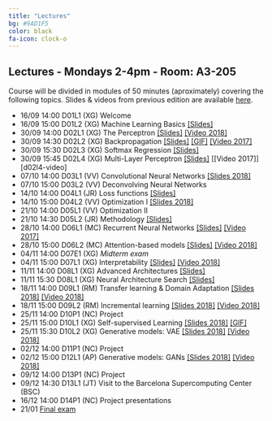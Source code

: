 ```yaml
---
title: "Lectures"
bg: #9AD1F5
color: black
fa-icon: clock-o
---
```


## Lectures - Mondays 2-4pm - Room: A3-205

Course will be divided in modules of 50 minutes (aproximately) covering the following topics. Slides & videos from previous edition are available [here](https://github.com/telecombcn-dl/lectures-all).

* 16/09 14:00 D01L1 (XG) Welcome   
* 16/09 15:00 D01L2 (XG) Machine Learning Basics [[Slides]][d01l2-slides]
* 30/09 14:00 D02L1 (XG) The Perceptron [[Slides]][d02l1-slides] [[Video 2018]][d01l2-video]
* 30/09 14:30 D02L2 (XG) Backpropagation [[Slides]][d02l2-slides] [[GIF]][d02l2-gif] [[Video 2017]][d02l2-video] 
* 30/09 15:30 D02L3 (XG) Softmax Regression [[Slides]][d02l3-slides]
* 30/09 15:45 D02L4 (XG) Multi-Layer Perceptron [[Slides]][d02l4-slides] [[Video 2017]][d02l4-video]
* 07/10 14:00 D03L1 (VV) Convolutional Neural Networks [[Slides 2018]][d03l1-slides]
* 07/10 15:00 D03L2 (VV) Deconvolving Neural Networks 
* 14/10 14:00 D04L1 (JR) Loss functions [[Slides]][d04l1-slides]
* 14/10 15:00 D04L2 (VV) Optimization I [[Slides 2018]][d03l2-slides]
* 21/10 14:00 D05L1 (VV) Optimization II 
* 21/10 14:30 D05L2 (JR) Methodology [[Slides]][d05l2-slides]
* 28/10 14:00 D06L1 (MC) Recurrent Neural Networks [[Slides]][d06l1-slides] [[Video 2017]][d06l1-video]
* 28/10 15:00 D06L2 (MC) Attention-based models [[Slides]][d06l2-slides] [[Video 2018]][d06l2-video]
* 04/11 14:00 D07E1 (XG) *Midterm exam*
* 04/11 15:00 D07L1 (XG) Interpretability [[Slides]][d07l1-slides] [[Video 2018]][d06l2-video]
* 11/11 14:00 D08L1 (XG) Advanced Architectures [[Slides]][d08l1-slides]
* 11/11 15:30 D08L1 (XG) Neural Architecture Search [[Slides]][d08l2-slides]
* 18/11 14:00 D09L1 (RM) Transfer learning & Domain Adaptation [[Slides 2018]][d05l1-slides] [[Video 2018]][d05l1-video]
* 18/11 15:00 D09L2 (RM) Incremental learning [[Slides 2018]][d06l1-slides] [[Video 2018]][d06l1-video]
* 25/11 14:00 D10P1 (NC) Project
* 25/11 15:00 D10L1 (XG) Self-supervised Learning [[Slides 2018]][d04l2-slides] [[GIF]][d04l2-gif]
* 25/11 15:30 D10L2 (XG) Generative models: VAE [[Slides 2018]][d10l2-slides] [[Video 2018]][d10l2-video]
* 02/12 14:00 D11P1 (NC) Project
* 02/12 15:00 D12L1 (AP) Generative models: GANs [[Slides 2018]][d09l1-slides] [[Video 2018]][d09l1-video]
* 09/12 14:00 D13P1 (NC) Project
* 09/12 14:30 D13L1 (JT) Visit to the Barcelona Supercomputing Center (BSC)
* 16/12 14:00 D14P1 (NC) Project presentations
* 21/01 [Final exam](https://telecos.upc.edu/ca/estudis/curs-actual/horaris-aules-i-calendaris/calendari-dexamens)

[d01l2-slides]: https://github.com/telecombcn-dl/dlai-2019/raw/master/slides/dlai_2019_d01l2_ml.pdf
[d01l2-video]: https://www.youtube.com/watch?v=cshjMqYJrTo

[d02l1-slides]: https://github.com/telecombcn-dl/dlai-2019/raw/master/slides/dlai_2019_d02l1_perceptron.pdf

[d02l2-slides]: https://github.com/telecombcn-dl/dlai-2019/raw/master/slides/dlai_2019_d02l2_backprop.pdf
[d02l2-gif]: https://github.com/telecombcn-dl/dlai-2019/raw/master/slides/dlai_2019_d02l2_backprop.gif
[d02l2-video]: https://www.youtube.com/watch?v=uub_hqDlqjc

[d02l3-slides]: https://github.com/telecombcn-dl/dlai-2019/raw/master/slides/dlai_2019_d02l3_softmax.pdf

[d02l4-slides]: https://github.com/telecombcn-dl/dlai-2019/raw/master/slides/dlai_2019_d02l4_mlp.pdf
[d02l4-videos]: https://youtu.be/F03UEq8yVkI

[d03l1-slides]: https://www.slideshare.net/xavigiro/convolutional-neural-networks-veronica-vilaplana-upc-barcelona-2018
[d03l2-slides]: https://www.slideshare.net/xavigiro/optimization-for-neural-network-training-veronica-vilaplana-upc-barcelona-2018

[d04l1-slides]: https://github.com/telecombcn-dl/dlai-2019/raw/master/slides/dlai_2019_d04l1_losses.pdf

[d04l2-gif]: https://github.com/telecombcn-dl/2018-dlai/raw/master/gifs/dlai2018-d04l2-LearningWithoutAnnotations.gif
[d04l2-slides]: https://www.slideshare.net/xavigiro/deep-learning-without-annotations-xavier-giro-upc-barcelona-2018


[d05l1-slides]: https://www.slideshare.net/xavigiro/transfer-learning-and-domain-adaptation-ramon-morros-upc-2018
[d05l1-video]: https://youtu.be/ik_Up56bWLE

[d05l2-slides]: https://github.com/telecombcn-dl/dlai-2019/raw/master/slides/dlai_2019_d05l2_methodology.pdf
[d05l2-video]: https://youtu.be/HBeevCctYXM

[d06l1-slides]: https://github.com/telecombcn-dl/dlai-2019/raw/master/slides/dlai_2019_d06l1_rnn.pdf
[d06l1-video]: https://www.youtube.com/watch?v=N3DzDnzL19U

[d06l2-slides]: https://github.com/telecombcn-dl/dlai-2019/raw/master/slides/dlai_2019_d06l2_attention.pdf
[d06l2-video]: https://www.youtube.com/watch?v=9oMVVx98Hk4

[d07l1-slides]: https://github.com/telecombcn-dl/dlai-2019/raw/master/slides/dlai_2019_d07l1_interpretability.pdf

[d08l1-slides]: https://github.com/telecombcn-dl/dlai-2019/raw/master/slides/dlai_2019_d08l1_architectures.pdf

[d08l2-slides]: https://github.com/telecombcn-dl/dlai-2019/raw/master/slides/dlai_2019_d08l2_nas.pdf

[d10l2-slides]: https://www.slideshare.net/xavigiro/variational-autoencoders-vae-santiago-pascual-upc-barcelona-2018
[d10l2-video]: https://youtu.be/nSyj85PbhkI

[d09l1-slides]: https://www.slideshare.net/xavigiro/generative-adversarial-networks-gan-santiago-pascual-upc-barcelona-2018
[d09l1-video]: https://youtu.be/b3CI46RSOjU

[d09l2-slides]: https://www.slideshare.net/xavigiro/pixelcnn-wavenet-normalizing-flows-santiago-pascual-upc-barcelona-2018
[d09l2-video]: https://youtu.be/7XRpVKpbxq8
[d09l2-gif]: https://github.com/telecombcn-dl/2018-dlai/raw/master/gifs/dlai2018-d09l2-likelihood.gif

[d11l1-slides]: https://www.slideshare.net/xavigiro/reinforcement-learning-reloaded-xavier-girinieto-upc-barcelona-2018
[d11l1-gif]: https://github.com/telecombcn-dl/2018-dlai/raw/master/gifs/dlai2018-d11l1-RL.gif
